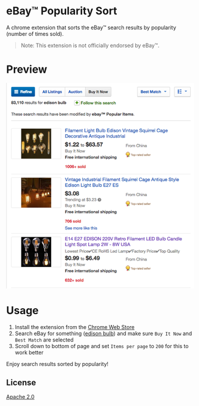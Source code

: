 # eBay™ Popularity Sort

A chrome extension that sorts the eBay™ search results by popularity (number of times sold).

> Note: This extension is not officially endorsed by eBay™.

# Preview

<img src="assets/img/preview.png" width="550">

# Usage

1. Install the extension from the [Chrome Web Store](https://chrome.google.com/webstore/detail/ebay-popularity-sort/gikmaepdichkplhdildclnphgpiaiibf)
2. Search eBay for something ([edison bulb](http://www.ebay.com/sch/i.html?LH_BIN=1&_from=R40&_sacat=0&_sop=12&_nkw=edison+bulb&_ipg=200&rt=nc)) and make sure `Buy It Now` and `Best Match` are selected
3. Scroll down to bottom of page and set `Items per page` to `200` for this to work better

Enjoy search results sorted by popularity!

## License

[Apache 2.0](LICENSE)
